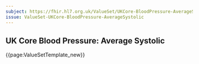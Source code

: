 ```yaml
---
subject: https://fhir.hl7.org.uk/ValueSet/UKCore-BloodPressure-AverageSystolic
issue: ValueSet-UKCore-BloodPressure-AverageSystolic
---
```

## UK Core Blood Pressure: Average Systolic

{{page:ValueSetTemplate_new}}